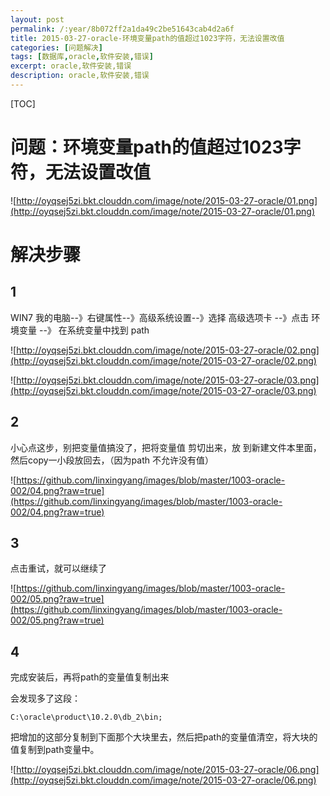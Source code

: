 ```yaml
---
layout: post
permalink: /:year/8b072ff2a1da49c2be51643cab4d2a6f
title: 2015-03-27-oracle-环境变量path的值超过1023字符，无法设置改值
categories: [问题解决]
tags: [数据库,oracle,软件安装,错误]
excerpt: oracle,软件安装,错误
description: oracle,软件安装,错误
---
```


[TOC]

# 问题：环境变量path的值超过1023字符，无法设置改值 #



![http://oyqsej5zi.bkt.clouddn.com/image/note/2015-03-27-oracle/01.png](http://oyqsej5zi.bkt.clouddn.com/image/note/2015-03-27-oracle/01.png)


# 解决步骤 #

## 1 ##

WIN7  我的电脑--》右键属性--》高级系统设置--》选择 高级选项卡
--》点击 环境变量 --》 在系统变量中找到 path 

![http://oyqsej5zi.bkt.clouddn.com/image/note/2015-03-27-oracle/02.png](http://oyqsej5zi.bkt.clouddn.com/image/note/2015-03-27-oracle/02.png)

![http://oyqsej5zi.bkt.clouddn.com/image/note/2015-03-27-oracle/03.png](http://oyqsej5zi.bkt.clouddn.com/image/note/2015-03-27-oracle/03.png)

## 2 ##

小心点这步，别把变量值搞没了，把将变量值 剪切出来，放
到新建文件本里面，然后copy一小段放回去，（因为path
不允许没有值）

![https://github.com/linxingyang/images/blob/master/1003-oracle-002/04.png?raw=true](https://github.com/linxingyang/images/blob/master/1003-oracle-002/04.png?raw=true)

## 3 ##

点击重试，就可以继续了

![https://github.com/linxingyang/images/blob/master/1003-oracle-002/05.png?raw=true](https://github.com/linxingyang/images/blob/master/1003-oracle-002/05.png?raw=true)



## 4 ##

完成安装后，再将path的变量值复制出来

会发现多了这段：
```
C:\oracle\product\10.2.0\db_2\bin;
```
把增加的这部分复制到下面那个大块里去，然后把path的变量值清空，将大块的值复制到path变量中。

![http://oyqsej5zi.bkt.clouddn.com/image/note/2015-03-27-oracle/06.png](http://oyqsej5zi.bkt.clouddn.com/image/note/2015-03-27-oracle/06.png)
